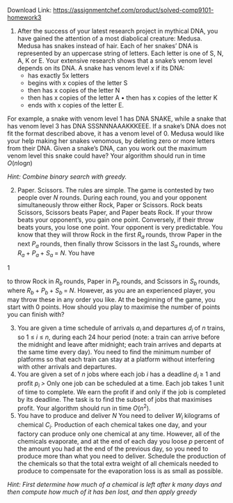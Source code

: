 Download Link: https://assignmentchef.com/product/solved-comp9101-homework3
<br>



<ol>

 <li>After the success of your latest research project in mythical DNA, you have gained the attention of a most diabolical creature: Medusa. Medusa has snakes instead of hair. Each of her snakes’ DNA is represented by an uppercase string of letters. Each letter is one of S, N, A, K or E. Your extensive research shows that a snake’s venom level depends on its DNA. A snake has venom level x if its DNA:

  <ul>

   <li>has exactly 5x letters</li>

   <li>begins with x copies of the letter S</li>

   <li>then has x copies of the letter N</li>

   <li>then has x copies of the letter A • then has x copies of the letter K</li>

   <li>ends with x copies of the letter E.</li>

  </ul></li>

</ol>

For example, a snake with venom level 1 has DNA SNAKE, while a snake that has venom level 3 has DNA SSSNNNAAAKKKEEE. If a snake’s DNA does not fit the format described above, it has a venom level of 0. Medusa would like your help making her snakes venomous, by deleting zero or more letters from their DNA. Given a snake’s DNA, can you work out the maximum venom level this snake could have? Your algorithm should run in time <em>O</em>(<em>n</em>log<em>n</em>)

<em>Hint: Combine binary search with greedy.</em>

<ol start="2">

 <li>Paper. Scissors. The rules are simple. The game is contested by two people over <em>N </em>rounds. During each round, you and your opponent simultaneously throw either Rock, Paper or Scissors. Rock beats Scissors, Scissors beats Paper, and Paper beats Rock. If your throw beats your opponent’s, you gain one point. Conversely, if their throw beats yours, you lose one point. Your opponent is very predictable. You know that they will throw Rock in the first <em>R<sub>a </sub></em>rounds, throw Paper in the next <em>P<sub>a </sub></em>rounds, then finally throw Scissors in the last <em>S<sub>a </sub></em>rounds, where <em>R<sub>a </sub></em>+ <em>P<sub>a </sub></em>+ <em>S<sub>a </sub></em>= <em>N</em>. You have</li>

</ol>

1

to throw Rock in <em>R<sub>b </sub></em>rounds, Paper in <em>P<sub>b </sub></em>rounds, and Scissors in <em>S<sub>b </sub></em>rounds, where <em>R<sub>b </sub></em>+ <em>P<sub>b </sub></em>+ <em>S<sub>b </sub></em>= <em>N</em>. However, as you are an experienced player, you may throw these in any order you like. At the beginning of the game, you start with 0 points. How should you play to maximise the number of points you can finish with?

<ol start="3">

 <li>You are given a time schedule of arrivals <em>a<sub>i </sub></em>and departures <em>d<sub>i </sub></em>of <em>n </em>trains, so 1 ≤ <em>i </em>≤ <em>n</em>, during each 24 hour period (note: a train can arrive before the midnight and leave after midnight; each train arrives and departs at the same time every day). You need to find the minimum number of platforms so that each train can stay at a platform without interfering with other arrivals and departures.</li>

 <li>You are given a set of <em>n </em>jobs where each job <em>i </em>has a deadline <em>d<sub>i </sub></em>≥ 1 and profit <em>p<sub>i </sub>&gt; </em> Only one job can be scheduled at a time. Each job takes 1 unit of time to complete. We earn the profit if and only if the job is completed by its deadline. The task is to find the subset of jobs that maximises profit. Your algorithm should run in time <em>O</em>(<em>n</em><sup>2</sup>).</li>

 <li>You have to produce and deliver <em>N </em> You need to deliver <em>W<sub>i </sub></em>kilograms of chemical <em>C<sub>i</sub></em>. Production of each chemical takes one day, and your factory can produce only one chemical at any time. However, all of the chemicals evaporate, and at the end of each day you loose <em>p </em>percent of the amount you had at the end of the previous day, so you need to produce more than what you need to deliver. Schedule the production of the chemicals so that the total extra weight of all chemicals needed to produce to compensate for the evaporation loss is as small as possible.</li>

</ol>

<em>Hint: First determine how much of a chemical is left after k many days and then compute how much of it has ben lost, and then apply greedy</em>